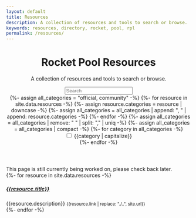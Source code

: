 ```yaml
---
layout: default
title: Resources
description: A collection of resources and tools to search or browse.
keywords: resources, directory, rocket, pool, rpl
permalink: /resources/
---
```



<!-- Header -->
<header class="container py-4 mt-5">
  <div class="text-center">
    <h1 class="display-6 fw-bold mb-3">Rocket Pool Resources</h1>
    <p class="col-md-10 col-lg-8 mx-auto lead">
      A collection of resources and tools to search or browse.
    </p>
    <div class="row justify-content-center">
      <div class="col col-12 col-sm-10 col-md-8 col-lg-6 align-self-center mb-3">
        <input type="text" class="form-control" placeholder="Search" onkeyup="searchResources(this.value)">
      </div>
    </div>
    <div>
      {%- assign all_categories = "official, community" -%}
      {%- for resource in site.data.resources -%}
        {%- assign resource.categories = resource | downcase -%}
        {%- assign all_categories = all_categories | append: ", " | append: resource.categories -%}
      {%- endfor -%}
      {%- assign all_categories = all_categories | remove: " " | split: "," | uniq -%}
      {%- assign all_categories = all_categories | compact -%}
      {%- for category in all_categories -%}
        <div class="form-check form-check-inline">
          <input class="form-check-input" name="filter" type="checkbox" id="inlineCheckbox{{forloop.index}}" value="{{category}}" onchange="filterResources()">
          <label class="form-check-label" for="inlineCheckbox{{forloop.index}}">{{category | capitalize}}</label>
        </div>
      {%- endfor -%}
    </div>
  </div>
</header>


<!-- Content -->
<section class="container py-4">
  <div class="alert alert-warning d-none" role="alert">
    This page is still currently being worked on, please check back later.
  </div>
  {%- for resource in site.data.resources -%}
    <div class='resource mb-3 {{resource.categories | remove: " " | replace: ",", " "}}'>
      <h5 class="mb-0"><a href="{{resource.link}}">{{resource.title}}</a></h5>
      {{resource.description}}
      <small class="text-muted d-block text-truncate">{{resource.link | replace: "./..", site.url}}</small>
    </div>
  {%- endfor -%}
</section>